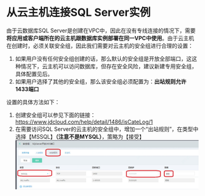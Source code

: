 # 从云主机连接SQL Server实例
由于云数据库SQL Server是创建在VPC中，因此在没有专线连接的情况下，需要**将应用或客户端所在的云主机跟数据库实例部署在同一VPC中使用**。由于云主机在创建时，必须关联安全组，因此我们需要对云主机的安全组进行合理的设置：
1. 如果用户没有任何安全组创建的话，那么默认的安全组是开放全部端口，这这种情况下，云主机可以访问数据库，但存在安全风险，建议新建专用安全组，具体配置见后。
2. 如果用户选择了其他的安全组，那么该安全组必须配置为：**出站规则允许1433端口**

设置的具体方法如下：
1. 创建安全组可以参见下面的链接：https://www.jdcloud.com/help/detail/1486/isCateLog/1
2. 在需要访问SQL Server的云主机的安全组中，增加一个“出站规则”，在类型中选择【MSSQL】**（注意不是MYSQL）**，策略为【接受】
![通过云主机连接1](../../../../../image/RDS/Host-Connection-SQLServer-1.png)


